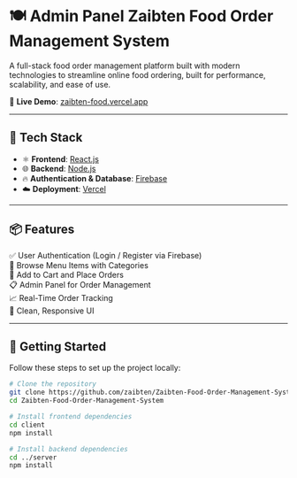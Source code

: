 # 🍽️ Admin Panel Zaibten Food Order Management System

A full-stack food order management platform built with modern technologies to streamline online food ordering, built for performance, scalability, and ease of use.

🚀 **Live Demo**: [zaibten-food.vercel.app](https://zaibtenfood.vercel.app)

---

## 🔧 Tech Stack

- ⚛️ **Frontend**: [React.js](https://reactjs.org/)
- 🌐 **Backend**: [Node.js](https://nodejs.org/)
- 🔥 **Authentication & Database**: [Firebase](https://firebase.google.com/)
- ☁️ **Deployment**: [Vercel](https://vercel.com/)

---

## 📦 Features

✅ User Authentication (Login / Register via Firebase)  
🍔 Browse Menu Items with Categories  
🛒 Add to Cart and Place Orders  
📋 Admin Panel for Order Management  
📈 Real-Time Order Tracking  
🎨 Clean, Responsive UI


---

## 🚀 Getting Started

Follow these steps to set up the project locally:

```bash
# Clone the repository
git clone https://github.com/zaibten/Zaibten-Food-Order-Management-System.git
cd Zaibten-Food-Order-Management-System

# Install frontend dependencies
cd client
npm install

# Install backend dependencies
cd ../server
npm install
